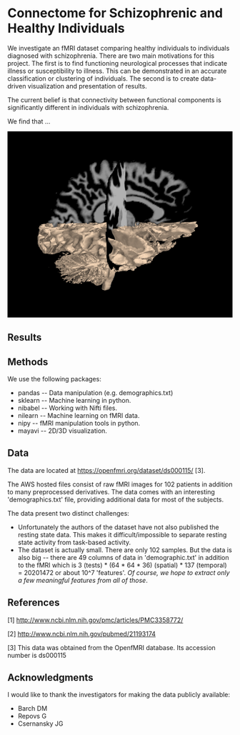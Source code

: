 # Connectome for Schizophrenic and Healthy Individuals

We investigate an fMRI dataset comparing healthy individuals to individuals
diagnosed with schizophrenia. There are two main motivations for this project.
The first is to find functioning neurological processes that indicate illness
or susceptibility to illness.  This can be demonstrated in an accurate
classification or clustering of individuals. The second is to create
data-driven visualization and presentation of results.

The current belief is that connectivity between functional components is
significantly different in individuals with schizophrenia.

We find that ...

![High Resolution fMRI](images/highres_cutplane.png)

## Results



## Methods

We use the following packages:

* pandas -- Data manipulation (e.g. demographics.txt)
* sklearn -- Machine learning in python.
* nibabel -- Working with Nifti files.
* nilearn -- Machine learning on fMRI data.
* nipy -- fMRI manipulation tools in python.
* mayavi -- 2D/3D visualization.


## Data

The data are located at https://openfmri.org/dataset/ds000115/ [3].

The AWS hosted files consist of raw fMRI images for 102 patients in addition
to many preprocessed derivatives.  The data comes with an interesting
'demographics.txt' file, providing additional data for most of the subjects.

The data present two distinct challenges:

* Unfortunately the authors of the dataset have not also published the resting
  state data. This makes it difficult/impossible to separate resting state
  activity from task-based activity.
* The dataset is actually small.  There are only 102 samples. But the data
  is also big -- there are 49 columns of data in 'demographic.txt' in addition
  to the fMRI which is 3 (tests) * (64 * 64 * 36) (spatial) * 137 (temporal)
  = 20201472 or about 10^7 'features'.  *Of course, we hope to extract only a
  few meaningful features from all of those*.


## References
[1] http://www.ncbi.nlm.nih.gov/pmc/articles/PMC3358772/

[2] http://www.ncbi.nlm.nih.gov/pubmed/21193174

[3] This data was obtained from the OpenfMRI database. Its accession number is ds000115

## Acknowledgments
I would like to thank the investigators for making the data publicly available:

* Barch DM
* Repovs G
* Csernansky JG
